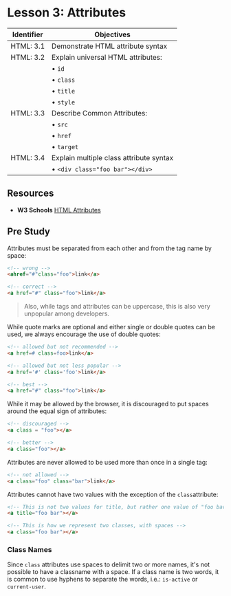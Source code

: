 # Lesson 3: Attributes

Identifier   | Objectives
-------------|------------
HTML: 3.1    | Demonstrate HTML attribute syntax
HTML: 3.2    | Explain universal HTML attributes:
             | &bull; `id`
             | &bull; `class`
             | &bull; `title`
             | &bull; `style`
HTML: 3.3    | Describe Common Attributes:
             | &bull; `src`
             | &bull; `href`
             | &bull; `target`
HTML: 3.4    | Explain multiple class attribute syntax
             | &bull; `<div class="foo bar"></div>`

## Resources

- __W3 Schools__ [HTML Attributes](http://www.w3schools.com/html/html_attributes.asp)

## Pre Study

Attributes must be separated from each other and from the tag name by space:

```html
<!-- wrong -->
<ahref="#"class="foo">link</a>

<!-- correct -->
<a href="#" class="foo">link</a>
```

> Also, while tags and attributes can be uppercase, this is also very unpopular among developers.

While quote marks are optional and either single or double quotes can be used, we always encourage the use of double quotes:

```html
<!-- allowed but not recommended -->
<a href=# class=foo>link</a>

<!-- allowed but not less popular -->
<a href='#' class='foo'>link</a>

<!-- best -->
<a href="#" class="foo">link</a>
```

While it may be allowed by the browser, it is discouraged to put spaces around the equal sign of attributes:

```html
<!-- discouraged -->
<a class = "foo"></a>

<!-- better -->
<a class="foo"></a>
```

Attributes are never allowed to be used more than once in a single tag:

```html
<!-- not allowed -->
<a class="foo" class="bar">link</a>
```

Attributes cannot have two values with the exception of the `class`attribute:

```html
<!-- This is not two values for title, but rather one value of "foo bar" -->
<a title="foo bar"></a>

<!-- This is how we represent two classes, with spaces -->
<a class="foo bar"></a>
```

### Class Names

Since `class` attributes use spaces to delimit two or more names, it's not possible to have a classname with a space. If a class name is two words, it is common to use hyphens to separate the words, i.e.: `is-active` or `current-user`.